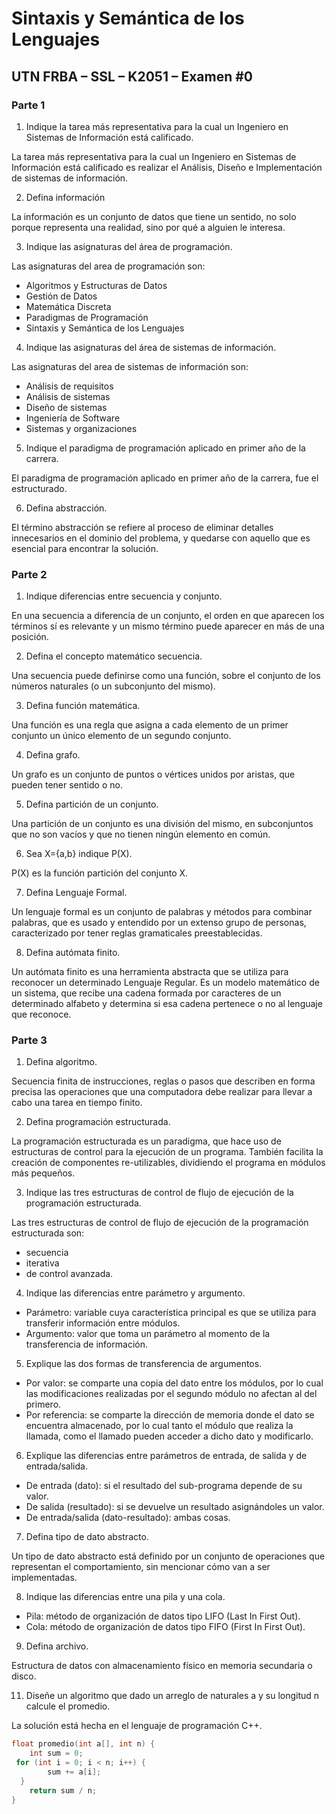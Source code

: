 # Sintaxis y Semántica de los Lenguajes

## UTN FRBA – SSL – K2051 – Examen #0

### Parte 1

1. Indique la tarea más representativa para la cual un Ingeniero en Sistemas de Información está calificado.

La tarea más representativa para la cual un Ingeniero en Sistemas de Información está calificado es realizar el Análisis, Diseño e Implementación de sistemas de información.

2. Defina información

La información es un conjunto de datos que tiene un sentido, no solo porque representa una realidad, sino por qué a alguien le interesa.

3. Indique las asignaturas del área de programación.

Las asignaturas del area de programación son:

- Algoritmos y Estructuras de Datos
- Gestión de Datos
- Matemática Discreta
- Paradigmas de Programación
- Sintaxis y Semántica de los Lenguajes

4. Indique las asignaturas del área de sistemas de información.

Las asignaturas del area de sistemas de información son:

- Análisis de requisitos
- Análisis de sistemas
- Diseño de sistemas
- Ingeniería de Software
- Sistemas y organizaciones

5. Indique el paradigma de programación aplicado en primer año de la carrera.

El paradigma de programación aplicado en primer año de la carrera, fue el estructurado.

6. Defina abstracción.

El término abstracción se refiere al proceso de eliminar detalles innecesarios en el dominio del
problema, y quedarse con aquello que es esencial para encontrar la solución.

### Parte 2

1. Indique diferencias entre secuencia y conjunto. 

En una secuencia a diferencia de un conjunto, el orden en que aparecen los términos sí es relevante y un mismo término puede aparecer en más de una posición.

2. Defina el concepto matemático secuencia.

Una secuencia puede definirse como una función, sobre el conjunto de los números naturales (o un subconjunto del mismo).

3. Defina función matemática.

Una función es una regla que asigna a cada elemento de un primer conjunto un único elemento de un segundo conjunto.

4. Defina grafo.

Un grafo es un conjunto de puntos o vértices unidos por aristas, que pueden tener sentido o no.

5. Defina partición de un conjunto.

Una partición de un conjunto es una división del mismo, en subconjuntos que no son vacíos y que no tienen ningún elemento en común.

6. Sea X={a,b} indique P(X).

P(X) es la función partición del conjunto X.

7. Defina Lenguaje Formal.

Un lenguaje formal es un conjunto de palabras y métodos para combinar palabras, que es usado y entendido por un extenso grupo de personas, caracterizado por tener reglas gramaticales preestablecidas.

8. Defina autómata finito.

Un autómata finito es una herramienta abstracta que se utiliza para reconocer un determinado Lenguaje
Regular.
Es un modelo matemático de un sistema, que recibe una cadena formada por caracteres de un
determinado alfabeto y determina si esa cadena pertenece o no al lenguaje que reconoce.

### Parte 3

1. Defina algoritmo.

Secuencia finita de instrucciones, reglas o pasos que describen en forma precisa las operaciones
que una computadora debe realizar para llevar a cabo una tarea en tiempo finito.

2. Defina programación estructurada.

La programación estructurada es un paradigma, que hace uso de estructuras de control para la ejecución de un programa.
También facilita la creación de componentes re-utilizables, dividiendo el programa en módulos más pequeños.

3. Indique las tres estructuras de control de flujo de ejecución de la programación estructurada.

Las tres estructuras de control de flujo de ejecución de la programación estructurada son:

- secuencia
- iterativa
- de control avanzada.

4. Indique las diferencias entre parámetro y argumento.

- Parámetro: variable cuya característica principal es que se utiliza para transferir información entre módulos.
- Argumento: valor que toma un parámetro al momento de la transferencia de información.

5. Explique las dos formas de transferencia de argumentos.

- Por valor: se comparte una copia del dato entre los módulos, por lo cual las modificaciones realizadas por el segundo módulo no afectan al del primero.
- Por referencia: se comparte la dirección de memoria donde el dato se encuentra almacenado, por lo cual tanto el módulo que realiza la llamada, como el llamado pueden acceder a dicho dato y modificarlo.

6. Explique las diferencias entre parámetros de entrada, de salida y de entrada/salida.

- De entrada (dato): si el resultado del sub-programa depende de su valor.
- De salida (resultado): si se devuelve un resultado asignándoles un valor.
- De entrada/salida (dato-resultado): ambas cosas.

7. Defina tipo de dato abstracto.

Un tipo de dato abstracto está definido por un conjunto de operaciones que representan el comportamiento, sin mencionar cómo van a ser implementadas.

8. Indique las diferencias entre una pila y una cola.

- Pila: método de organización de datos tipo LIFO (Last In First Out).
- Cola: método de organización de datos tipo FIFO (First In First Out).

9. Defina archivo.

Estructura de datos con almacenamiento físico en memoria secundaria o disco.
 
11. Diseñe un algoritmo que dado un arreglo de naturales a y su longitud n calcule el promedio.

La solución está hecha en el lenguaje de programación C++.

```c++
float promedio(int a[], int n) {  
    int sum = 0;  
 for (int i = 0; i < n; i++) {  
        sum += a[i];  
  }  
    return sum / n;  
}
```
